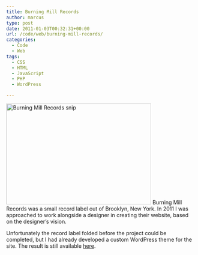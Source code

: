 ```yaml
---
title: Burning Mill Records
author: marcus
type: post
date: 2011-01-03T00:32:31+00:00
url: /code/web/burning-mill-records/
categories:
  - Code
  - Web
tags:
  - CSS
  - HTML
  - JavaScript
  - PHP
  - WordPress

---
```

[<img src="http://alexmarc.us/wp-content/uploads/2015/02/burningmill.png" alt="Burning Mill Records snip" width="386" height="268" class="alignleft size-full wp-image-909" />][1] Burning Mill Records was a small record label out of Brooklyn, New York. In 2011 I was approached to work alongside a designer in creating their website, based on the designer&#8217;s vision.

Unfortunately the record label folded before the project could be completed, but I had already developed a custom WordPress theme for the site. The result is still available [here][1].

 [1]: http://alexmarc.us/burningmill/